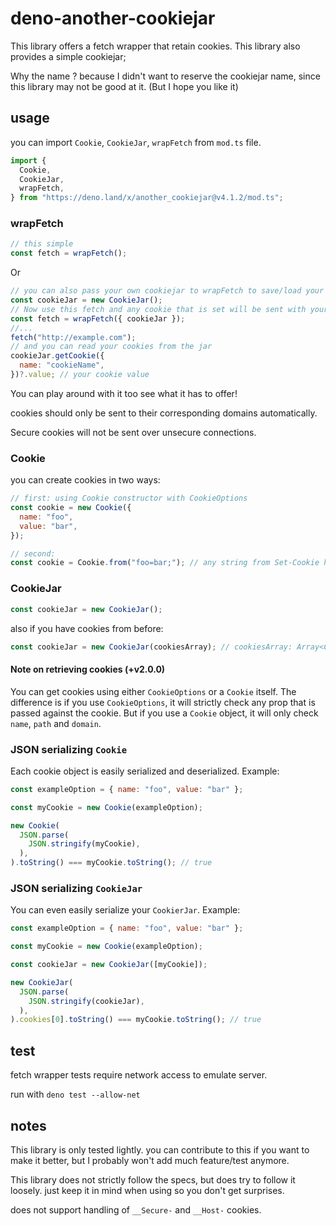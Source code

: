 # deno-another-cookiejar

This library offers a fetch wrapper that retain cookies. This library also
provides a simple cookiejar;

Why the name ? because I didn't want to reserve the cookiejar name, since this
library may not be good at it. (But I hope you like it)

## usage

you can import `Cookie`, `CookieJar`, `wrapFetch` from `mod.ts` file.

```js
import {
  Cookie,
  CookieJar,
  wrapFetch,
} from "https://deno.land/x/another_cookiejar@v4.1.2/mod.ts";
```

### wrapFetch

```js
// this simple
const fetch = wrapFetch();
```

Or

```js
// you can also pass your own cookiejar to wrapFetch to save/load your cookies
const cookieJar = new CookieJar();
// Now use this fetch and any cookie that is set will be sent with your next requests automatically
const fetch = wrapFetch({ cookieJar });
//...
fetch("http://example.com");
// and you can read your cookies from the jar
cookieJar.getCookie({
  name: "cookieName",
})?.value; // your cookie value
```

You can play around with it too see what it has to offer!

cookies should only be sent to their corresponding domains automatically.

Secure cookies will not be sent over unsecure connections.

### Cookie

you can create cookies in two ways:

```js
// first: using Cookie constructor with CookieOptions
const cookie = new Cookie({
  name: "foo",
  value: "bar",
});
```

```js
// second:
const cookie = Cookie.from("foo=bar;"); // any string from Set-Cookie header value is also valid.
```

### CookieJar

```js
const cookieJar = new CookieJar();
```

also if you have cookies from before:

```js
const cookieJar = new CookieJar(cookiesArray); // cookiesArray: Array<Cookie> | Array<CookieOptions>
```

#### Note on retrieving cookies (+v2.0.0)

You can get cookies using either `CookieOptions` or a `Cookie` itself. The
difference is if you use `CookieOptions`, it will strictly check any prop that
is passed against the cookie. But if you use a `Cookie` object, it will only
check `name`, `path` and `domain`.

### JSON serializing `Cookie`

Each cookie object is easily serialized and deserialized. Example:

```js
const exampleOption = { name: "foo", value: "bar" };

const myCookie = new Cookie(exampleOption);

new Cookie(
  JSON.parse(
    JSON.stringify(myCookie),
  ),
).toString() === myCookie.toString(); // true
```

### JSON serializing `CookieJar`

You can even easily serialize your `CookierJar`. Example:

```js
const exampleOption = { name: "foo", value: "bar" };

const myCookie = new Cookie(exampleOption);

const cookieJar = new CookieJar([myCookie]);

new CookieJar(
  JSON.parse(
    JSON.stringify(cookieJar),
  ),
).cookies[0].toString() === myCookie.toString(); // true
```

## test

fetch wrapper tests require network access to emulate server.

run with `deno test --allow-net`

## notes

This library is only tested lightly. you can contribute to this if you want to
make it better, but I probably won't add much feature/test anymore.

This library does not strictly follow the specs, but does try to follow it
loosely. just keep it in mind when using so you don't get surprises.

does not support handling of `__Secure-` and `__Host-` cookies.
